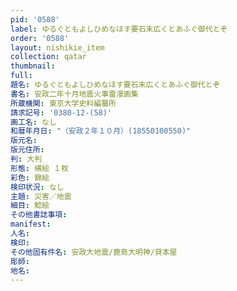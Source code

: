 ```yaml
---
pid: '0588'
label: ゆるぐともよしひめなほす要石末広くとあふぐ御代とぞ
order: '0588'
layout: nishikie_item
collection: qatar
thumbnail: 
full: 
題名: ゆるぐともよしひめなほす要石末広くとあふぐ御代とぞ
書名: 安政二年十月地震火事雷漫画集
所蔵機関: 東京大学史料編纂所
請求記号: '0380-12-(58)'
画工名: なし
和暦年月日: "（安政２年１０月）(18550100550)"
版元名: 
版元住所: 
判: 大判
形態: 横絵 １枚
彩色: 錦絵
検印状況: なし
主題: 災害／地震
細目: 鯰絵
その他書誌事項: 
manifest: 
人名: 
検印: 
その他固有件名: 安政大地震/鹿島大明神/貸本屋
彫師: 
地名: 
---
```

